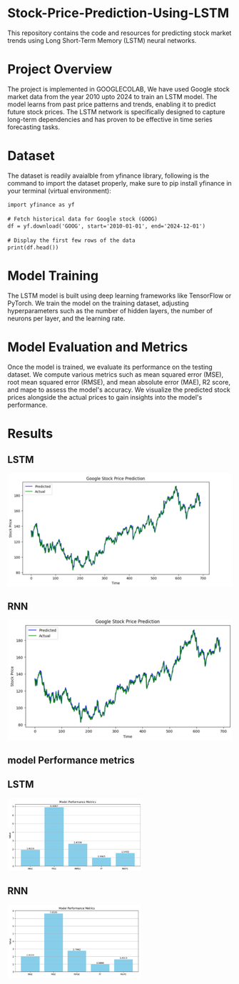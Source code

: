 # Stock-Price-Prediction-Using-LSTM

This repository contains the code and resources for predicting stock market trends using Long Short-Term Memory (LSTM) neural networks.

# Project Overview 

The project is implemented in GOOGLECOLAB, We have used Google stock market data from the year 2010 upto 2024 to train an LSTM model. The model learns from past price patterns and trends, enabling it to predict future stock prices. The LSTM network is specifically designed to capture long-term dependencies and has proven to be effective in time series forecasting tasks.

# Dataset

The dataset is readily avaialble from yfinance library, following is the command to import the dataset properly, make sure to pip install yfinance in your terminal (virtual environment):
```
import yfinance as yf

# Fetch historical data for Google stock (GOOG)
df = yf.download('GOOG', start='2010-01-01', end='2024-12-01')

# Display the first few rows of the data
print(df.head())

```

# Model Training
The LSTM model is built using deep learning frameworks like TensorFlow or PyTorch. We train the model on the training dataset, adjusting hyperparameters such as the number of hidden layers, the number of neurons per layer, and the learning rate. 

# Model Evaluation and Metrics
Once the model is trained, we evaluate its performance on the testing dataset. We compute various metrics such as mean squared error (MSE),  root mean squared error (RMSE), and mean absolute error (MAE), R2 score, and mape to assess the model's accuracy. We visualize the predicted stock prices alongside the actual prices to gain insights into the model's performance.

# Results
## LSTM
<img src="https://github.com/nooh007/Stock-Price-Prediction-Using-LSTM/blob/main/Images/lstm%20prediction%20.png" width="600">

## RNN
<img src="https://github.com/nooh007/Stock-Price-Prediction-Using-LSTM/blob/main/Images/rnn%20prediction%20graph.png" width="545">

## model Performance metrics
## LSTM
<img src="https://github.com/nooh007/Stock-Price-Prediction-Using-LSTM/blob/main/Images/model%20performance%20metrics%20lstm.png" width="300">

## RNN
<img src="https://github.com/nooh007/Stock-Price-Prediction-Using-LSTM/blob/main/Images/model%20performance%20metrics%20rnn.png" width="300">



</br>
